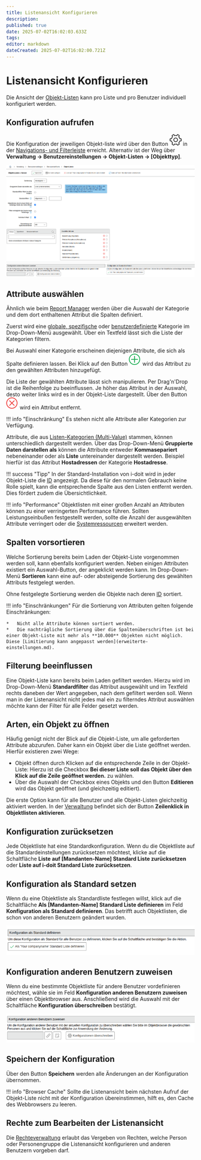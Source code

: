 ```yaml
---
title: Listenansicht Konfigurieren
description: 
published: true
date: 2025-07-02T16:02:03.633Z
tags: 
editor: markdown
dateCreated: 2025-07-02T16:02:00.721Z
---
```


# Listenansicht Konfigurieren

Die Ansicht der [Objekt-Listen](index.md) kann pro Liste und pro Benutzer individuell konfiguriert werden.

## Konfiguration aufrufen

Die Konfiguration der jeweiligen Objekt-liste wird über den Button [![systemeinstellungen](../../assets/images/de/grundlagen/listenansicht-konfigurieren/1-lk.svg)](../../assets/images/de/grundlagen/listenansicht-konfigurieren/1-lk.svg) in der [Navigations- und Filterleiste](navigieren-und-filtern.md) erreicht. Alternativ ist der Weg über **Verwaltung → Benutzereinstellungen → Objekt-Listen → [Objekttyp]**.

[![objekt-listen](../../assets/images/de/grundlagen/listenansicht-konfigurieren/2-lk.png)](../../assets/images/de/grundlagen/listenansicht-konfigurieren/2-lk.png)

## Attribute auswählen

Ähnlich wie beim [Report Manager](../../auswertungen/report-manager.md) werden über die Auswahl der Kategorie und dem dort enthaltenen Attribut die Spalten definiert.

Zuerst wird eine [globale, spezifische](../struktur-it-dokumentation.md) oder [benutzerdefinierte](../benutzerdefinierte-kategorien.md) Kategorie im Drop-Down-Menü ausgewählt. Über ein Textfeld lässt sich die Liste der Kategorien filtern.

Bei Auswahl einer Kategorie erscheinen diejenigen Attribute, die sich als Spalte definieren lassen. Bei Klick auf den Button [![plus](../../assets/images/de/grundlagen/listenansicht-konfigurieren/3-lk.svg)](../../assets/images/de/grundlagen/listenansicht-konfigurieren/3-lk.svg) wird das Attribut zu den gewählten Attributen hinzugefügt.

Die Liste der gewählten Attribute lässt sich manipulieren. Per Drag'n'Drop ist die Reihenfolge zu beeinflussen. Je höher das Attribut in der Auswahl, desto weiter links wird es in der Objekt-Liste dargestellt. Über den Button [![delete](../../assets/images/de/grundlagen/listenansicht-konfigurieren/4-lk.svg)](../../assets/images/de/grundlagen/listenansicht-konfigurieren/4-lk.svg) wird ein Attribut entfernt.

!!! info "Einschränkung"
    Es stehen nicht alle Attribute aller Kategorien zur Verfügung.

Attribute, die aus [Listen-Kategorien (Multi-Value)](../struktur-it-dokumentation.md) stammen, können unterschiedlich dargestellt werden. Über das Drop-Down-Menü **Gruppierte Daten darstellen als** können die Attribute entweder **Kommasepariert** nebeneinander oder als **Liste** untereinander dargestellt werden. Beispiel hierfür ist das Attribut **Hostadressen** der Kategorie **Hostadresse**.

!!! success "Tipp"
    In der Standard-Installation von i-doit wird in jeder Objekt-Liste die [ID](../eindeutige-referenzierungen.md) angezeigt. Da diese für den normalen Gebrauch keine Rolle spielt, kann die entsprechende Spalte aus den Listen entfernt werden. Dies fördert zudem die Übersichtlichkeit.

!!! info "Performance"
    Objektlisten mit einer großen Anzahl an Attributen können zu einer verringerten Performance führen. Sollten Leistungseinbußen festgestellt werden, sollte die Anzahl der ausgewählten Attribute verringert oder die [Systemressourcen](../../installation/systemvoraussetzungen.md) erweitert werden.

## Spalten vorsortieren

Welche Sortierung bereits beim Laden der Objekt-Liste vorgenommen werden soll, kann ebenfalls konfiguriert werden. Neben einigen Attributen existiert ein Auswahl-Button, der angeklickt werden kann. Im Drop-Down-Menü **Sortieren** kann eine auf- oder absteigende Sortierung des gewählten Attributs festgelegt werden.

Ohne festgelegte Sortierung werden die Objekte nach deren [ID](../eindeutige-referenzierungen.md) sortiert.

!!! info "Einschränkungen"
    Für die Sortierung von Attributen gelten folgende Einschränkungen:

    *   Nicht alle Attribute können sortiert werden.
    *   Die nachträgliche Sortierung über die Spaltenüberschriften ist bei einer Objekt-Liste mit mehr als **10.000** Objekten nicht möglich. Diese [Limitierung kann angepasst werden](erweiterte-einstellungen.md).

## Filterung beeinflussen

Eine Objekt-Liste kann bereits beim Laden gefiltert werden. Hierzu wird im Drop-Down-Menü **Standardfilter** das Attribut ausgewählt und im Textfeld rechts daneben der Wert angegeben, nach dem gefiltert werden soll. Wenn man in der Listenansicht nicht jedes mal ein zu filterndes Attribut auswählen möchte kann der Filter für alle Felder gesetzt werden.

## Arten, ein Objekt zu öffnen

Häufig genügt nicht der Blick auf die Objekt-Liste, um alle geforderten Attribute abzurufen. Daher kann ein Objekt über die Liste geöffnet werden. Hierfür existieren zwei Wege:

*   Objekt öffnen durch Klicken auf die entsprechende Zeile in der Objekt-Liste: Hierzu ist die Checkbox **Bei dieser Liste soll das Objekt über den Klick auf die Zeile geöffnet werden.** zu wählen.
*   Über die Auswahl der Checkbox eines Objekts und den Button **Editieren** wird das Objekt geöffnet (und gleichzeitig editiert).

Die erste Option kann für alle Benutzer und alle Objekt-Listen gleichzeitig aktiviert werden. In der [Verwaltung](../../administration/verwaltung/mandanten-name-verwaltung/systemreparatur-und-bereinigung.md#datenbank) befindet sich der Button **Zeilenklick in Objektlisten aktivieren**.

## Konfiguration zurücksetzen

Jede Objektliste hat eine Standardkonfiguration. Wenn du die Objektliste auf die Standardeinstellungen zurücksetzen möchtest, klicke auf die Schaltfläche **Liste auf [Mandanten-Name] Standard Liste zurücksetzen** oder **Liste auf i-doit Standard Liste zurücksetzen**.

## Konfiguration als Standard setzen

Wenn du eine Objektliste als Standardliste festlegen willst, klick auf die Schaltfläche **Als [Mandanten-Name] Standard Liste definieren** im Feld **Konfiguration als Standard definieren**. Das betrifft auch Objektlisten, die schon von anderen Benutzern geändert wurden.

[![standard-setzen](../../assets/images/de/grundlagen/listenansicht-konfigurieren/5-lk.png)](../../assets/images/de/grundlagen/listenansicht-konfigurieren/5-lk.png)

## Konfiguration anderen Benutzern zuweisen

Wenn du eine bestimmte Objektliste für andere Benutzer vordefinieren möchtest, wähle sie im Feld **Konfiguration anderen Benutzern zuweisen** über einen Objektbrowser aus. Anschließend wird die Auswahl mit der Schaltfläche **Konfiguration überschreiben** bestätigt.

[![benutzer-zuweisen](../../assets/images/de/grundlagen/listenansicht-konfigurieren/6-lk.png)](../../assets/images/de/grundlagen/listenansicht-konfigurieren/6-lk.png)

## Speichern der Konfiguration

Über den Button **Speichern** werden alle Änderungen an der Konfiguration übernommen.

!!! info "Browser Cache"
    Sollte die Listenansicht beim nächsten Aufruf der Objekt-Liste nicht mit der Konfiguration übereinstimmen, hilft es, den Cache des Webbrowsers zu leeren.

## Rechte zum Bearbeiten der Listenansicht

Die [Rechteverwaltung](../../effizientes-dokumentieren/rechteverwaltung/cmdb.md) erlaubt das Vergeben von Rechten, welche Person oder Personengruppe die Listenansicht konfigurieren und anderen Benutzern vorgeben darf.
